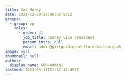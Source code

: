 ```yaml
---
title: Val Morey
date: 2021-12-20T22:56:55.501Z
groups:
  - group: vp
    roles:
      - order: 41
        job_title: County vice president
        person_intro: null
        email: admin@girlguidinghertfordshire.org.uk
image: null
thumbnail: null
author:
  display_name: GGH-Admin1
lastmod: 2023-03-11T21:37:17.497Z
---
```

